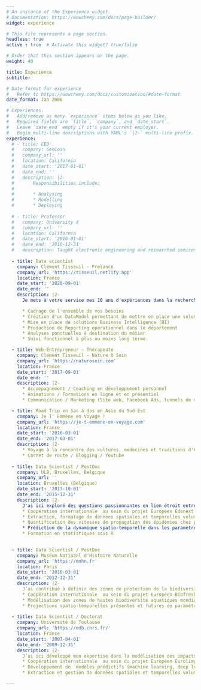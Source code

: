```yaml
---
# An instance of the Experience widget.
# Documentation: https://wowchemy.com/docs/page-builder/
widget: experience

# This file represents a page section.
headless: true
active : true  # Activate this widget? true/false

# Order that this section appears on the page.
weight: 40

title: Experience
subtitle:

# Date format for experience
#   Refer to https://wowchemy.com/docs/customization/#date-format
date_format: Jan 2006

# Experiences.
#   Add/remove as many `experience` items below as you like.
#   Required fields are `title`, `company`, and `date_start`.
#   Leave `date_end` empty if it's your current employer.
#   Begin multi-line descriptions with YAML's `|2-` multi-line prefix.
experience:
  # - title: CEO
  #   company: GenCoin
  #   company_url: ''
  #   location: California
  #   date_start: '2017-01-01'
  #   date_end: ''
  #   description: |2-
  #       Responsibilities include:
  #       
  #       * Analysing
  #       * Modelling
  #       * Deploying
        
  # - title: Professor
  #   company: University X
  #   company_url: ''
  #   location: California
  #   date_start: '2016-01-01'
  #   date_end: '2016-12-31'
  #   description: Taught electronic engineering and researched semiconductor physics.
  
  - title: Data scientist
    company: Clément Tisseuil - Frelance
    company_url: 'https://tisseuil.netlify.app'
    location: France
    date_start: '2020-09-01'
    date_end: ''
    description: |2- 
      Je mets à votre service mes 10 ans d'expériences dans la recherche en modélisation statistique pour répondre à vos problématiques d'ordre économique, scientifique (médecine, agronomie) ou encore industriel (agro-alimentaire, pharmaceutique, cosmétique...) : 

      * Cadrage de l'ensemble de vos besoins
      * Création d'un DataModel permettant de mettre en place une solution analytique
      * Mise en place de solutions Business Intelligence (BI)
      * Production de Reporting opérationnel dans le département
      * Analyses ponctuelles à destination du métier
      * Suivi fonctionnel à plus ou moins long terme.

  - title: Web-Entrepreneur – Thérapeute
    company: Clément Tisseuil - Nature O Soin
    company_url: 'https://naturosoin.com'
    location: France
    date_start: '2017-09-01'
    date_end: ''
    description: |2-
      * Accompagnement / Coaching en développement personnel
      * Animations / Formations en ligne et en présentiel
      * Communication / Marketing (Site web, Facebook Ads, tunnels de vente, Closing)

  - title: Road Trip en Sac à dos en Asie du Sud Est
    company: Je T' Emmène en Voyage !
    company_url: 'https://je-t-emmene-en-voyage.com'
    location: France
    date_start: '2016-03-01'
    date_end: '2017-03-01'
    description: |2-
      * Voyage à la rencontre des cultures, médecines et traditions d'Asie du Sud-Est
      * Carnet de route / Blogging / Youtube
      
  - title: Data Scientist / PostDoc
    company: ULB, Bruxelles, Belgique
    company_url: ''
    location: Bruxelles (Belgique)
    date_start: '2013-10-01'
    date_end: '2015-12-31'
    description: |2- 
      J'ai ici exploré des questions passionnantes en lien étroit entre Épidémiologie, Écologie et Modélisation : 
      * Coopération internationale  au sein du projet Européen Edenext
      * Extraction, formatage de données spatiales et temporelles volumineuses
      * Quantification des vitesses de propagation des épidémies chez plusieurs espèces
      * Prédiction de la dynamique spatio-temporelle dans les paramètres biologiques de plusieurs espèces : oviposition du moustique tigre (vecteur du Chikungunya ou de la dengue), mortalité des épicéas
      * Formation en statistiques sous R      
      

  - title: Data Scientist / PostDoc
    company: Muséum Natioanl d'Histoire Naturelle
    company_url: 'https://mnhn.fr'
    location: Paris
    date_start: '2010-03-01'
    date_end: '2012-12-31'
    description: |2-
      J’ai contribué à définir des zones de protection de la biodiversité aquatique dans le monde
      * Coopération internationale  au sein du projet Européen Biofresh
      * Modélisation des zones de hautes biodiversité aquatiques mondiales
      * Projections spatio-temporelles présentes et futures de paramètres hydrologiques  mondiaux
    
  - title: Data Scientist / Doctorat
    company: Université de Toulouse
    company_url: 'https://edb.cnrs.fr/'
    location: France
    date_start: '2007-04-01'
    date_end: '2009-12-31'
    description: |2- 
      J’ai ici développé mon expertise dans la modélisation des impacts du changement climatique sur la biodiversité
      * Coopération internationale  au sein du projet Européen Eurolimpacs
      * Développement de  modèles prédictifs (machine learning, deep learning)
      * Extraction et gestion de données spatiales et temporelles volumineuses

---
```

